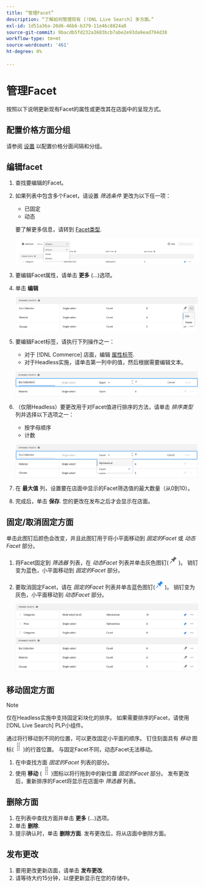 ```yaml
---
title: “管理Facet”
description: “了解如何管理现有 [!DNL Live Search] 多方面。”
exl-id: 1d51a36a-20d6-46b6-b379-11e46c8824a0
source-git-commit: 9bacdb5fd232a3603bcb7abe2e93da9ead794d38
workflow-type: tm+mt
source-wordcount: '461'
ht-degree: 0%

---
```


# 管理Facet

按照以下说明更新现有Facet的属性或更改其在店面中的呈现方式。

## 配置价格方面分组

请参阅 [设置](settings.md) 以配置价格分面间隔和分组。

## 编辑facet

1. 查找要编辑的Facet。
1. 如果列表中包含多个Facet，请设置 *筛选条件* 更改为以下任一项：

   * 已固定
   * 动态

   要了解更多信息，请转到 [Facet类型](facets-type.md).

   ![筛选Facet](assets/facets-filter-by-cropped.png)

1. 要编辑Facet属性，请单击 **更多** (...)选项。
1. 单击 **编辑**

   ![编辑选项](assets/facet-edit-menu.png)

1. 要编辑Facet标签，请执行下列操作之一：

   * 对于 [!DNL Commerce] 店面，编辑 [属性标签](https://experienceleague.adobe.com/docs/commerce-admin/catalog/product-attributes/product-attributes.html).
   * 对于Headless实施，请单击第一列中的值，然后根据需要编辑文本。

   ![编辑标签](assets/facet-edit-label.png)

1. （仅限Headless）要更改用于对Facet值进行排序的方法，请单击 *排序类型* 列并选择以下选项之一：

   * 按字母顺序
   * 计数

   ![编辑计数](assets/facets-edit-count.png)

1. 在 **最大值** 列，设置要在店面中显示的Facet筛选值的最大数量（从0到10）。
1. 完成后，单击 **保存**.
您的更改在发布之后才会显示在店面。

## 固定/取消固定方面

单击此图钉后颜色会改变，并且此图钉用于将小平面移动到 *固定的Facet* 或 *动态Facet* 部分。

1. 将Facet固定到 *筛选器* 列表，在 *动态Facet* 列表并单击灰色图钉(![插针选择器](assets/btn-pin-gray.png))。
销钉变为蓝色，小平面移动到 *固定的Facet* 部分。
1. 要取消固定Facet，请在 *固定的Facet* 列表并单击蓝色图钉(![插针选择器](assets/btn-pin-blue.png))。
销钉变为灰色，小平面移动到 *动态Facet* 部分。

   ![固定和动态Facet](assets/facets-pinned-unpinned.png)

## 移动固定方面

>[!NOTE]
>
>仅在Headless实施中支持固定彩块化的排序。 如果需要排序的Facet，请使用 [!DNL Live Search] PLP小组件。

通过将行移动到不同的位置，可以更改固定小平面的顺序。 钉住刻面具有 *移动* 图标(![移动选择器](assets/btn-move.png))的行首位置。 与固定Facet不同，动态Facet无法移动。

1. 在中查找方面 *固定的Facet* 列表的部分。
1. 使用 **移动** (![移动选择器](assets/btn-move.png))图标以将行拖到中的新位置 *固定的Facet* 部分。
发布更改后，重新排序的Facet将显示在店面中 *筛选器* 列表。

## 删除方面

1. 在列表中查找方面并单击 **更多** (...)选项。
1. 单击 **删除**.
1. 提示确认时，单击 **删除方面**.
发布更改后，将从店面中删除方面。

## 发布更改

1. 要用更改更新店面，请单击 **发布更改**.
1. 请等待大约15分钟，以便更新显示在您的存储中。
